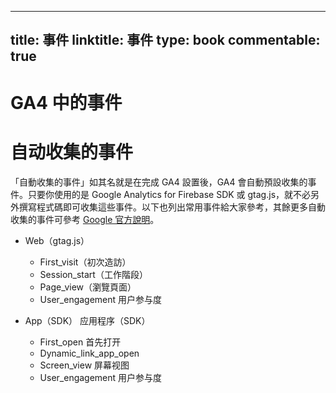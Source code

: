 
---
title: 事件
linktitle: 事件
type: book
commentable: true
---

# GA4 中的事件

# 自动收集的事件

「自動收集的事件」如其名就是在完成 GA4 設置後，GA4 會自動預設收集的事件。只要你使用的是 Google Analytics for Firebase SDK 或 gtag.js，就不必另外撰寫程式碼即可收集這些事件。以下也列出常用事件給大家參考，其餘更多自動收集的事件可參考 [Google 官方說明](https://support.google.com/analytics/answer/9234069?hl=zh-Hant&ref_topic=9756175)。

- Web（gtag.js）

  - First_visit（初次造訪）
  - Session_start（工作階段）
  - Page_view（瀏覽頁面）
  - User_engagement 用户参与度

- App（SDK） 应用程序（SDK）

  - First_open 首先打开
  - Dynamic_link_app_open
  - Screen_view 屏幕视图
  - User_engagement 用户参与度

    